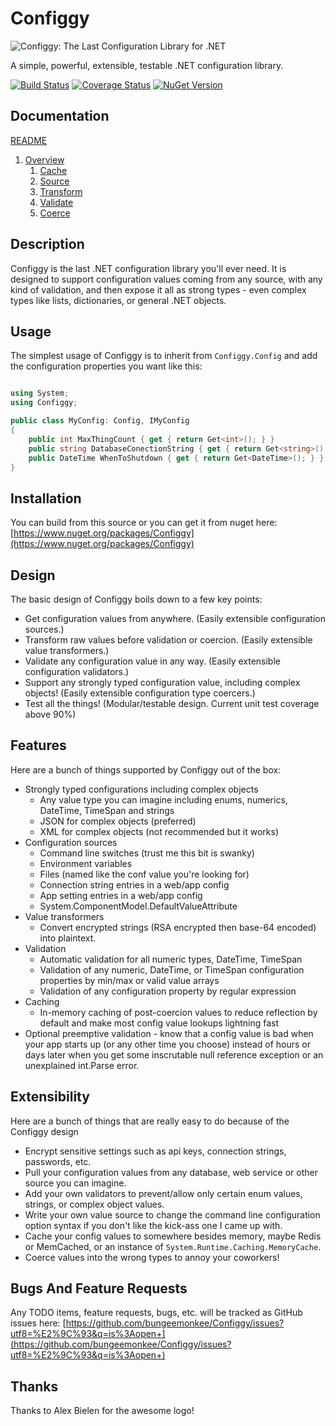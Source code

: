 # Configgy

![Configgy: The Last Configuration Library for .NET](https://raw.githubusercontent.com/bungeemonkee/Configgy/master/icon.png)

A simple, powerful, extensible, testable .NET configuration library.

[![Build Status](https://ci.appveyor.com/api/projects/status/64w2omp3rf0sa1hx?svg=true)](https://ci.appveyor.com/project/bungeemonkee/configgy) [![Coverage Status](https://coveralls.io/repos/github/bungeemonkee/Configgy/badge.svg?branch=master)](https://coveralls.io/github/bungeemonkee/Configgy?branch=master) [![NuGet Version](https://img.shields.io/nuget/v/Configgy.svg?maxAge=3600)](https://www.nuget.org/packages/Configgy)

## Documentation

[README](README.md)

1. [Overview](Documentation/1-Overview.md)
    1. [Cache](Documentation/Pipeline/1-Cache.md)
    2. [Source](Documentation/Pipeline/2-Source.md)
    3. [Transform](Documentation/Pipeline/3-Transform.md)
    4. [Validate](Documentation/Pipeline/4-Validate.md)
    5. [Coerce](Documentation/Pipeline/5-Coerce.md)


## Description

Configgy is the last .NET configuration library you'll ever need. It is designed to support configuration values coming from any source, with any kind of validation, and then expose it all as strong types - even complex types like lists, dictionaries, or general .NET objects.

## Usage

The simplest usage of Configgy is to inherit from `Configgy.Config` and add the configuration properties you want like this:

```csharp

using System;
using Configgy;

public class MyConfig: Config, IMyConfig
{   
    public int MaxThingCount { get { return Get<int>(); } }        
    public string DatabaseConectionString { get { return Get<string>(); } }        
    public DateTime WhenToShutdown { get { return Get<DateTime>(); } }
}

```

## Installation

You can build from this source or you can get it from nuget here: [https://www.nuget.org/packages/Configgy](https://www.nuget.org/packages/Configgy)

## Design

The basic design of Configgy boils down to a few key points:

* Get configuration values from anywhere. (Easily extensible configuration sources.)
* Transform raw values before validation or coercion. (Easily extensible value transformers.)
* Validate any configuration value in any way. (Easily extensible configuration validators.)
* Support any strongly typed configuration value, including complex objects! (Easily extensible configuration type coercers.)
* Test all the things! (Modular/testable design. Current unit test coverage above 90%)

## Features

Here are a bunch of things supported by Configgy out of the box:

* Strongly typed configurations including complex objects
    * Any value type you can imagine including enums, numerics, DateTime, TimeSpan and strings
    * JSON for complex objects (preferred)
    * XML for complex objects (not recommended but it works)
* Configuration sources
    * Command line switches (trust me this bit is swanky)
    * Environment variables
    * Files (named like the conf value you're looking for)
    * Connection string entries in a web/app config
    * App setting entries in a web/app config
    * System.ComponentModel.DefaultValueAttribute
* Value transformers
    * Convert encrypted strings (RSA encrypted then base-64 encoded) into plaintext.
* Validation
    * Automatic validation for all numeric types, DateTime, TimeSpan
    * Validation of any numeric, DateTime, or TimeSpan configuration properties by min/max or valid value arrays
    * Validation of any configuration property by regular expression
* Caching
    * In-memory caching of post-coercion values to reduce reflection by default and make most config value lookups lightning fast
* Optional preemptive validation - know that a config value is bad when your app starts up (or any other time you choose) instead of hours or days later when you get some inscrutable null reference exception or an unexplained int.Parse error.

## Extensibility

Here are a bunch of things that are really easy to do because of the Configgy design

* Encrypt sensitive settings such as api keys, connection strings, passwords, etc.
* Pull your configuration values from any database, web service or other source you can imagine.
* Add your own validators to prevent/allow only certain enum values, strings, or complex object values.
* Write your own value source to change the command line configuration option syntax if you don't like the kick-ass one I came up with.
* Cache your config values to somewhere besides memory, maybe Redis or MemCached, or an instance of `System.Runtime.Caching.MemoryCache`.
* Coerce values into the wrong types to annoy your coworkers!

## Bugs And Feature Requests

Any TODO items, feature requests, bugs, etc. will be tracked as GitHub issues here:
[https://github.com/bungeemonkee/Configgy/issues?utf8=%E2%9C%93&q=is%3Aopen+](https://github.com/bungeemonkee/Configgy/issues?utf8=%E2%9C%93&q=is%3Aopen+)

## Thanks

Thanks to Alex Bielen for the awesome logo!